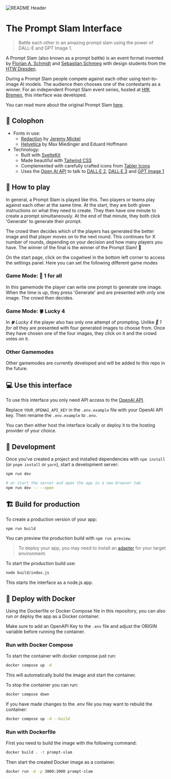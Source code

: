 ![README Header](./.github/readme-header.png)

# The Prompt Slam Interface

> Battle each other in an amazing prompt slam using the power of DALL-E and GPT Image 1.

A Prompt Slam (also known as a prompt battle) is an event format invented by [Florian A. Schmidt](https://florianalexanderschmidt.de/) and [Sebastian Schmieg](https://sebastianschmieg.com/) with design students from the [HTW Dresden](https://www.htw-dresden.de/).

During a Prompt Slam people compete against each other using text-to-image AI models. The audience then chooses one of the contestants as a winner.
For an independent Prompt Slam event series, hosted at [HfK Bremen](https://www.hfk2020.de/), this interface was developed.

You can read more about the original Prompt Slam [here](https://promptbattle.com/).

## 📝 Colophon

- Fonts in use:
  - [Redaction](https://www.redaction.us/) by [Jeremy Mickel](https://mckltypeq.com/)
  - [Helvetica](https://www.linotype.com/de/1308886/helvetica-schriftfamilie.html) by Max Miedinger and Eduard Hoffmann
- Technology:
  - Built with [SvelteKit](https://kit.svelte.dev/)
  - Made beautiful with [Tailwind CSS](https://tailwindcss.com/)
  - Complemented with carefully crafted icons from [Tabler Icons](https://tabler.io/docs/icons/svelte)
  - Uses the [Open AI API](https://platform.openai.com/) to talk to [DALL·E 2](https://openai.com/index/dall-e-2), [DALL·E 3](https://openai.com/index/dall-e-3) and [GPT Image 1](https://platform.openai.com/docs/models/gpt-image-1)

## 🎲 How to play

In general, a Prompt Slam is played like this. Two players or teams play against each other at the same time. At the start, they are both given instructions on what they need to create. They then have one minute to create a prompt simultaneously.
At the end of that minute, they both click 'Generate' to generate their prompt.

The crowd then decides which of the players has generated the better image and that player moves on to the next round. This continues for X number of rounds, depending on your decision and how many players you have. The winner of the final is the winner of the Prompt Slam! 🥳

On the start page, click on the cogwheel in the bottom left corner to access the settings panel. Here you can set the following different game modes

### Game Mode: 🎲 1 for all

In this gamemode the player can write one prompt to generate one image. When the time is up, they press 'Generate' and are presented with only one image. The crowd then decides.

### Game Mode: 🍀 Lucky 4

In _🍀 Lucky 4_ the player also has only one attempt of prompting. Unlike _🎲 1 for all_ they are presented with four generated images to choose from. Once they have chosen one of the four images, they click on it and the crowd votes on it.

### Other Gamemodes

Other gamemodes are currently developed and will be added to this repo in the future.

## 💻 Use this interface

To use this interface you only need API access to the [OpenAI API](https://openai.com/product).

Replace `YOUR_OPENAI_API_KEY` in the `.env.example` file with your OpenAI API key. Then rename the `.env.example` to `.env`.

You can then either host the interface locally or deploy it to the hosting provider of your choice.

## 🚧 Development

Once you've created a project and installed dependencies with `npm install` (or `pnpm install` or `yarn`), start a development server:

```bash
npm run dev

# or start the server and open the app in a new browser tab
npm run dev -- --open
```

## 🏗️ Build for production

To create a production version of your app:

```bash
npm run build
```

You can preview the production build with `npm run preview`.

> To deploy your app, you may need to install an [adapter](https://kit.svelte.dev/docs/adapters) for your target environment.

To start the production build use:

```bash
node build/index.js
```

This starts the interface as a node.js app.

## 🐳 Deploy with Docker

Using the Dockerfile or Docker Compose file in this repository, you can also run or deploy the app as a Docker container.

Make sure to add an OpenAPI Key to the `.env` file and adjust the ORIGIN variable before running the container.

### Run with Docker Compose

To start the container with docker compose just run:

```bash
docker compose up -d
```

This will automatically build the image and start the container.

To stop the container you can run:

```bash
docker compose down
```

If you have made changes to the .env file you may want to rebuild the container:

```bash
docker compose up -d --build
```

### Run with Dockerfile

First you need to build the image with the following command:

```bash
docker build . -t prompt-slam
```

Then start the created Docker image as a container.

```bash
docker run -d -p 3000:3000 prompt-slam
```
